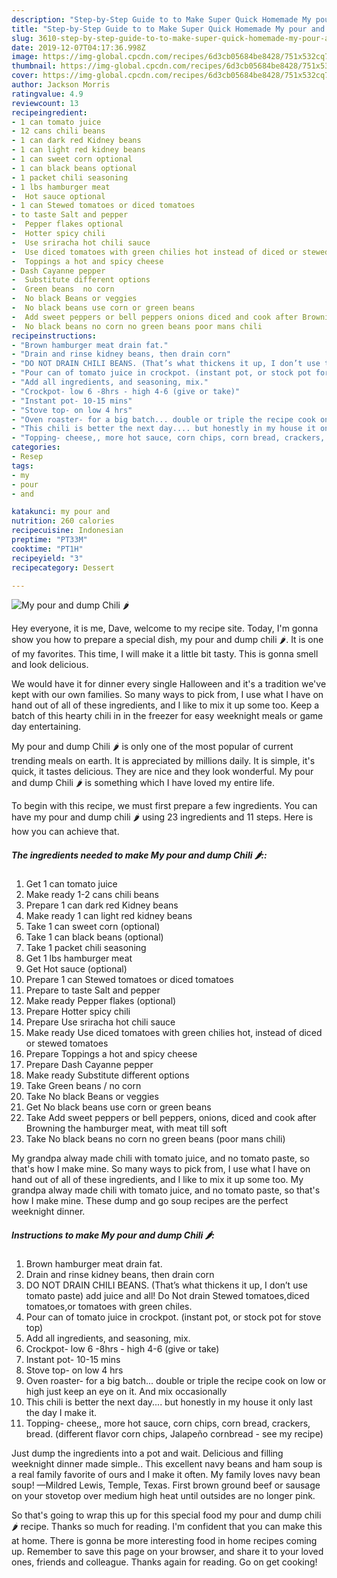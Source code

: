 ```yaml
---
description: "Step-by-Step Guide to to Make Super Quick Homemade My pour and dump Chili 🌶"
title: "Step-by-Step Guide to to Make Super Quick Homemade My pour and dump Chili 🌶"
slug: 3610-step-by-step-guide-to-to-make-super-quick-homemade-my-pour-and-dump-chili
date: 2019-12-07T04:17:36.998Z
image: https://img-global.cpcdn.com/recipes/6d3cb05684be8428/751x532cq70/my-pour-and-dump-chili-🌶-recipe-main-photo.jpg
thumbnail: https://img-global.cpcdn.com/recipes/6d3cb05684be8428/751x532cq70/my-pour-and-dump-chili-🌶-recipe-main-photo.jpg
cover: https://img-global.cpcdn.com/recipes/6d3cb05684be8428/751x532cq70/my-pour-and-dump-chili-🌶-recipe-main-photo.jpg
author: Jackson Morris
ratingvalue: 4.9
reviewcount: 13
recipeingredient:
- 1 can tomato juice
- 12 cans chili beans
- 1 can dark red Kidney beans
- 1 can light red kidney beans
- 1 can sweet corn optional
- 1 can black beans optional
- 1 packet chili seasoning
- 1 lbs hamburger meat
-  Hot sauce optional
- 1 can Stewed tomatoes or diced tomatoes
- to taste Salt and pepper
-  Pepper flakes optional
-  Hotter spicy chili
-  Use sriracha hot chili sauce
-  Use diced tomatoes with green chilies hot instead of diced or stewed tomatoes
-  Toppings a hot and spicy cheese
- Dash Cayanne pepper
-  Substitute different options
-  Green beans  no corn
-  No black Beans or veggies
-  No black beans use corn or green beans
-  Add sweet peppers or bell peppers onions diced and cook after Browning the hamburger meat with meat till soft
-  No black beans no corn no green beans poor mans chili
recipeinstructions:
- "Brown hamburger meat drain fat."
- "Drain and rinse kidney beans, then drain corn"
- "DO NOT DRAIN CHILI BEANS. (That’s what thickens it up, I don’t use tomato paste) add juice and all! Do Not drain Stewed tomatoes,diced tomatoes,or tomatoes with green chiles."
- "Pour can of tomato juice in crockpot. (instant pot, or stock pot for stove top)"
- "Add all ingredients, and seasoning, mix."
- "Crockpot- low 6 -8hrs - high 4-6 (give or take)"
- "Instant pot- 10-15 mins"
- "Stove top- on low 4 hrs"
- "Oven roaster- for a big batch... double or triple the recipe cook on low or high just keep an eye on it. And mix occasionally"
- "This chili is better the next day.... but honestly in my house it only last the day I make it."
- "Topping- cheese,, more hot sauce, corn chips, corn bread, crackers, bread. (different flavor corn chips, Jalapeño cornbread - see my recipe)"
categories:
- Resep
tags:
- my
- pour
- and

katakunci: my pour and
nutrition: 260 calories
recipecuisine: Indonesian
preptime: "PT33M"
cooktime: "PT1H"
recipeyield: "3"
recipecategory: Dessert

---
```



![My pour and dump Chili 🌶](https://img-global.cpcdn.com/recipes/6d3cb05684be8428/751x532cq70/my-pour-and-dump-chili-🌶-recipe-main-photo.jpg)

Hey everyone, it is me, Dave, welcome to my recipe site. Today, I'm gonna show you how to prepare a special dish, my pour and dump chili 🌶. It is one of my favorites. This time, I will make it a little bit tasty. This is gonna smell and look delicious.

We would have it for dinner every single Halloween and it&#39;s a tradition we&#39;ve kept with our own families. So many ways to pick from, I use what I have on hand out of all of these ingredients, and I like to mix it up some too. Keep a batch of this hearty chili in in the freezer for easy weeknight meals or game day entertaining.

My pour and dump Chili 🌶 is only one of the most popular of current trending meals on earth. It is appreciated by millions daily. It is simple, it's quick, it tastes delicious. They are nice and they look wonderful. My pour and dump Chili 🌶 is something which I have loved my entire life.


To begin with this recipe, we must first prepare a few ingredients. You can have my pour and dump chili 🌶 using 23 ingredients and 11 steps. Here is how you can achieve that.

##### The ingredients needed to make My pour and dump Chili 🌶::

1. Get 1 can tomato juice
1. Make ready 1-2 cans chili beans
1. Prepare 1 can dark red Kidney beans
1. Make ready 1 can light red kidney beans
1. Take 1 can sweet corn (optional)
1. Take 1 can black beans (optional)
1. Take 1 packet chili seasoning
1. Get 1 lbs hamburger meat
1. Get  Hot sauce (optional)
1. Prepare 1 can Stewed tomatoes or diced tomatoes
1. Prepare to taste Salt and pepper
1. Make ready  Pepper flakes (optional)
1. Prepare  Hotter spicy chili
1. Prepare  Use sriracha hot chili sauce
1. Make ready  Use diced tomatoes with green chilies hot, instead of diced or stewed tomatoes
1. Prepare  Toppings a hot and spicy cheese
1. Prepare Dash Cayanne pepper
1. Make ready  Substitute different options
1. Take  Green beans / no corn
1. Take  No black Beans or veggies
1. Get  No black beans use corn or green beans
1. Take  Add sweet peppers or bell peppers, onions, diced and cook after Browning the hamburger meat, with meat till soft
1. Take  No black beans no corn no green beans (poor mans chili)


My grandpa alway made chili with tomato juice, and no tomato paste, so that&#39;s how I make mine. So many ways to pick from, I use what I have on hand out of all of these ingredients, and I like to mix it up some too. My grandpa alway made chili with tomato juice, and no tomato paste, so that&#39;s how I make mine. These dump and go soup recipes are the perfect weeknight dinner. 

##### Instructions to make My pour and dump Chili 🌶:

1. Brown hamburger meat drain fat.
1. Drain and rinse kidney beans, then drain corn
1. DO NOT DRAIN CHILI BEANS. (That’s what thickens it up, I don’t use tomato paste) add juice and all! Do Not drain Stewed tomatoes,diced tomatoes,or tomatoes with green chiles.
1. Pour can of tomato juice in crockpot. (instant pot, or stock pot for stove top)
1. Add all ingredients, and seasoning, mix.
1. Crockpot- low 6 -8hrs - high 4-6 (give or take)
1. Instant pot- 10-15 mins
1. Stove top- on low 4 hrs
1. Oven roaster- for a big batch... double or triple the recipe cook on low or high just keep an eye on it. And mix occasionally
1. This chili is better the next day.... but honestly in my house it only last the day I make it.
1. Topping- cheese,, more hot sauce, corn chips, corn bread, crackers, bread. (different flavor corn chips, Jalapeño cornbread - see my recipe)


Just dump the ingredients into a pot and wait. Delicious and filling weeknight dinner made simple.. This excellent navy beans and ham soup is a real family favorite of ours and I make it often. My family loves navy bean soup! —Mildred Lewis, Temple, Texas. First brown ground beef or sausage on your stovetop over medium high heat until outsides are no longer pink. 

So that's going to wrap this up for this special food my pour and dump chili 🌶 recipe. Thanks so much for reading. I'm confident that you can make this at home. There is gonna be more interesting food in home recipes coming up. Remember to save this page on your browser, and share it to your loved ones, friends and colleague. Thanks again for reading. Go on get cooking!
